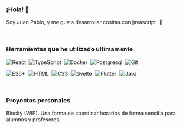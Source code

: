 ###  ¡Hola! 👋

Soy Juan Pablo, y me gusta desarrollar cositas con javascript. 🤠

<br>

### Herramientas que he utilizado ultimamente 

![React](https://img.shields.io/badge/-React-05122A?style=flat&logo=react)&nbsp;
![TypeScript](https://img.shields.io/badge/-TypeScript-05122A?style=flat&logo=typescript)&nbsp;
![Docker](https://img.shields.io/badge/-Docker-05122A?style=flat&logo=docker)&nbsp;
![Postgresql](https://img.shields.io/badge/-PostgreSQL-05122A?style=flat&logo=postgresql)&nbsp;
![Git](https://img.shields.io/badge/-Git-05122A?style=flat&logo=git)&nbsp;

![ES6+](https://img.shields.io/badge/-ES6+-05122A?style=flat&logo=javascript)&nbsp;
![HTML](https://img.shields.io/badge/-HTML-05122A?style=flat&logo=HTML5)&nbsp;
![CSS](https://img.shields.io/badge/-CSS-05122A?style=flat&logo=CSS3&logoColor=1572B6)&nbsp;
![Svelte](https://img.shields.io/badge/-Svelte-05122A?style=flat&logo=svelte)&nbsp;
![Flutter](https://img.shields.io/badge/-Flutter-05122A?style=flat&logo=Flutter)&nbsp;
![Java](https://img.shields.io/badge/-Java-05122A?style=flat&logo=Java)&nbsp;

<br>

### Proyectos personales

Blocky (WIP). Una forma de coordinar horarios de forma sencilla para alumnos y profesores.





